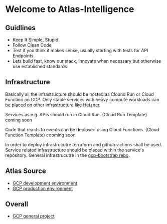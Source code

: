 # Welcome to Atlas-Intelligence

## Guidlines

- Keep It Simple, Stupid!
- Follow Clean Code
- Test if you think it makes sense, usually starting with tests for API Endpoints.
- Lets build fast, know our stack, innovate when necessary but otherwise use established standards.

## Infrastructure

Basically all the infrastructure should be hosted as Clound Run or Cloud Function on GCP. Only stable services with heavy compute workloads can be placed on other infrastructure like Hetzner.

Services as e.g. APIs should run in Cloud Run. (Cloud Run Template) coming soon

Code that reacts to events can be deployed using Cloud Functions. (Cloud Function Template) cooming soon

In order to deploy infrastrucutre terraform and github-actions shall be used. Service related infrastructure should be placed within the service's repository. General infrastrucutre in the [gcp-bootstrap repo](https://github.com/AtlasIntelligence/gcp-bootstrap).

## Atlas Source

- [GCP development environment](https://console.cloud.google.com/welcome?project=dev-source-atlas)
- [GCP production environment](https://console.cloud.google.com/welcome?project=prod-source-atlas)

## Overall
- [GCP general project](https://console.cloud.google.com/welcome?project=atlassource)
